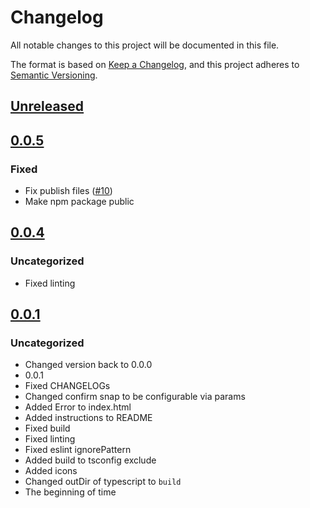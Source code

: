 # Changelog
All notable changes to this project will be documented in this file.

The format is based on [Keep a Changelog](https://keepachangelog.com/en/1.0.0/),
and this project adheres to [Semantic Versioning](https://semver.org/spec/v2.0.0.html).

## [Unreleased]

## [0.0.5]
### Fixed
- Fix publish files ([#10](https://github.com/MetaMask/test-snaps/pull/10))
- Make npm package public

## [0.0.4]
### Uncategorized
- Fixed linting

## [0.0.1]
### Uncategorized
- Changed version back to 0.0.0
- 0.0.1
- Fixed CHANGELOGs
- Changed confirm snap to be configurable via params
- Added Error to index.html
- Added instructions to README
- Fixed build
- Fixed linting
- Fixed eslint ignorePattern
- Added build to tsconfig exclude
- Added icons
- Changed outDir of typescript to `build`
- The beginning of time

[Unreleased]: https://github.com/MetaMask/test-snaps/compare/v0.0.5...HEAD
[0.0.5]: https://github.com/MetaMask/test-snaps/compare/v0.0.4...v0.0.5
[0.0.4]: https://github.com/MetaMask/test-snaps/compare/v0.0.1...v0.0.4
[0.0.1]: https://github.com/MetaMask/test-snaps/releases/tag/v0.0.1
